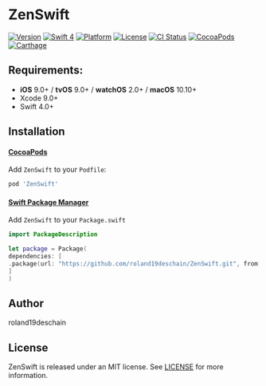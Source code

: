 # ZenSwift

[![Version](https://img.shields.io/cocoapods/v/ZenSwift.svg?style=flat)](http://cocoapods.org/pods/ZenSwift)
[![Swift 4](https://img.shields.io/badge/language-Swift-blue.svg)](https://swift.org)
[![Platform](https://img.shields.io/cocoapods/p/ZenSwift.svg?style=flat)](http://cocoapods.org/pods/ZenSwift)
[![License](https://img.shields.io/cocoapods/l/ZenSwift.svg?style=flat)](http://cocoapods.org/pods/ZenSwift)
[![CI Status](http://img.shields.io/travis/roland19deschain/ZenSwift.svg?style=flat)](https://travis-ci.org/roland19deschain/ZenSwift)
[![CocoaPods](https://img.shields.io/cocoapods/v/ZenSwift.svg?style=flat)](https://cocoapods.org)
[![Carthage](https://img.shields.io/badge/Carthage-compatible-4BC51D.svg?style=flat)](https://github.com/Carthage/Carthage)

## Requirements:
- **iOS** 9.0+ / **tvOS** 9.0+ / **watchOS** 2.0+ / **macOS** 10.10+
- Xcode 9.0+
- Swift 4.0+

## Installation

#### [CocoaPods](http://cocoapods.org)
Add `ZenSwift` to your `Podfile`:

```ruby
pod 'ZenSwift'
```

#### [Swift Package Manager](https://swift.org/package-manager/)

Add `ZenSwift` to your `Package.swift`

```swift
import PackageDescription

let package = Package(
dependencies: [
.package(url: "https://github.com/roland19deschain/ZenSwift.git", from: "0.1.0")
]
)
```

## Author

roland19deschain

## License

ZenSwift is released under an MIT license. See [LICENSE](LICENSE) for more information.
